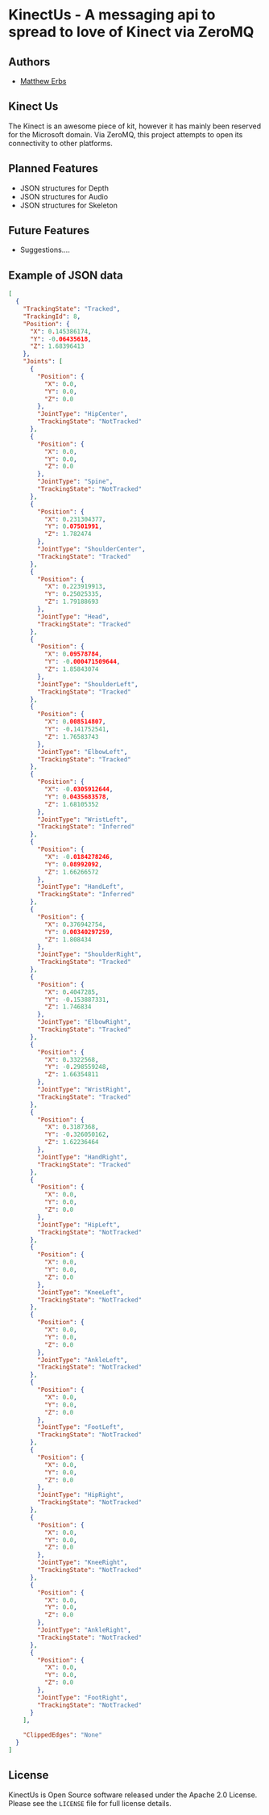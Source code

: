 KinectUs - A messaging api to spread to love of Kinect via ZeroMQ
=================================================================

Authors
-------

* [Matthew Erbs](http://merbla.com)


Kinect Us
-------------------------------
The Kinect is an awesome piece of kit, however it has mainly been reserved for the Microsoft domain.  Via ZeroMQ, this project attempts
to open its connectivity to other platforms.


Planned Features
----------------

* JSON structures for Depth
* JSON structures for Audio
* JSON structures for Skeleton

Future Features
---------------

* Suggestions....

Example of JSON data
--------------------

```json
[
  {
    "TrackingState": "Tracked",
    "TrackingId": 8,
    "Position": {
      "X": 0.145386174,
      "Y": -0.06435618,
      "Z": 1.68396413
    },
    "Joints": [
      {
        "Position": {
          "X": 0.0,
          "Y": 0.0,
          "Z": 0.0
        },
        "JointType": "HipCenter",
        "TrackingState": "NotTracked"
      },
      {
        "Position": {
          "X": 0.0,
          "Y": 0.0,
          "Z": 0.0
        },
        "JointType": "Spine",
        "TrackingState": "NotTracked"
      },
      {
        "Position": {
          "X": 0.231304377,
          "Y": 0.07501991,
          "Z": 1.782474
        },
        "JointType": "ShoulderCenter",
        "TrackingState": "Tracked"
      },
      {
        "Position": {
          "X": 0.223919913,
          "Y": 0.25025335,
          "Z": 1.79188693
        },
        "JointType": "Head",
        "TrackingState": "Tracked"
      },
      {
        "Position": {
          "X": 0.09578784,
          "Y": -0.000471509644,
          "Z": 1.85843074
        },
        "JointType": "ShoulderLeft",
        "TrackingState": "Tracked"
      },
      {
        "Position": {
          "X": 0.008514807,
          "Y": -0.141752541,
          "Z": 1.76583743
        },
        "JointType": "ElbowLeft",
        "TrackingState": "Tracked"
      },
      {
        "Position": {
          "X": -0.0305912644,
          "Y": 0.0435683578,
          "Z": 1.68105352
        },
        "JointType": "WristLeft",
        "TrackingState": "Inferred"
      },
      {
        "Position": {
          "X": -0.0184278246,
          "Y": 0.08992092,
          "Z": 1.66266572
        },
        "JointType": "HandLeft",
        "TrackingState": "Inferred"
      },
      {
        "Position": {
          "X": 0.376942754,
          "Y": 0.00340297259,
          "Z": 1.808434
        },
        "JointType": "ShoulderRight",
        "TrackingState": "Tracked"
      },
      {
        "Position": {
          "X": 0.4047285,
          "Y": -0.153887331,
          "Z": 1.746834
        },
        "JointType": "ElbowRight",
        "TrackingState": "Tracked"
      },
      {
        "Position": {
          "X": 0.3322568,
          "Y": -0.298559248,
          "Z": 1.66354811
        },
        "JointType": "WristRight",
        "TrackingState": "Tracked"
      },
      {
        "Position": {
          "X": 0.3187368,
          "Y": -0.326050162,
          "Z": 1.62236464
        },
        "JointType": "HandRight",
        "TrackingState": "Tracked"
      },
      {
        "Position": {
          "X": 0.0,
          "Y": 0.0,
          "Z": 0.0
        },
        "JointType": "HipLeft",
        "TrackingState": "NotTracked"
      },
      {
        "Position": {
          "X": 0.0,
          "Y": 0.0,
          "Z": 0.0
        },
        "JointType": "KneeLeft",
        "TrackingState": "NotTracked"
      },
      {
        "Position": {
          "X": 0.0,
          "Y": 0.0,
          "Z": 0.0
        },
        "JointType": "AnkleLeft",
        "TrackingState": "NotTracked"
      },
      {
        "Position": {
          "X": 0.0,
          "Y": 0.0,
          "Z": 0.0
        },
        "JointType": "FootLeft",
        "TrackingState": "NotTracked"
      },
      {
        "Position": {
          "X": 0.0,
          "Y": 0.0,
          "Z": 0.0
        },
        "JointType": "HipRight",
        "TrackingState": "NotTracked"
      },
      {
        "Position": {
          "X": 0.0,
          "Y": 0.0,
          "Z": 0.0
        },
        "JointType": "KneeRight",
        "TrackingState": "NotTracked"
      },
      {
        "Position": {
          "X": 0.0,
          "Y": 0.0,
          "Z": 0.0
        },
        "JointType": "AnkleRight",
        "TrackingState": "NotTracked"
      },
      {
        "Position": {
          "X": 0.0,
          "Y": 0.0,
          "Z": 0.0
        },
        "JointType": "FootRight",
        "TrackingState": "NotTracked"
      }
    ],
   
    "ClippedEdges": "None"
  }
]
```

License
-------

KinectUs is Open Source software released under the Apache 2.0 License.
Please see the `LICENSE` file for full license details.

